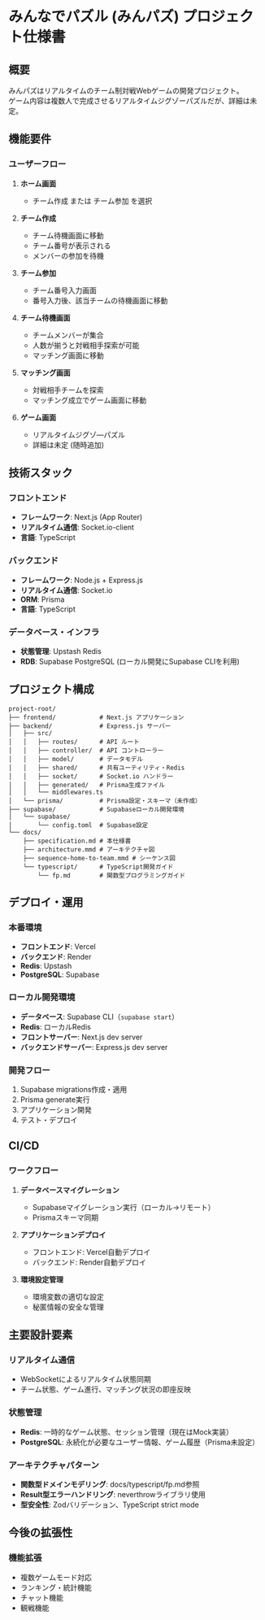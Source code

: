 # みんなでパズル (みんパズ) プロジェクト仕様書

## 概要

みんパズはリアルタイムのチーム制対戦Webゲームの開発プロジェクト。  
ゲーム内容は複数人で完成させるリアルタイムジグゾーパズルだが、詳細は未定。

## 機能要件

### ユーザーフロー

1. **ホーム画面**
   - チーム作成 または チーム参加 を選択

2. **チーム作成**
   - チーム待機画面に移動
   - チーム番号が表示される
   - メンバーの参加を待機

3. **チーム参加**
   - チーム番号入力画面
   - 番号入力後、該当チームの待機画面に移動

4. **チーム待機画面**
   - チームメンバーが集合
   - 人数が揃うと対戦相手探索が可能
   - マッチング画面に移動

5. **マッチング画面**
   - 対戦相手チームを探索
   - マッチング成立でゲーム画面に移動

6. **ゲーム画面**
   - リアルタイムジグゾ―パズル
   - 詳細は未定 (随時追加)

## 技術スタック

### フロントエンド
- **フレームワーク**: Next.js (App Router)
- **リアルタイム通信**: Socket.io-client
- **言語**: TypeScript

### バックエンド
- **フレームワーク**: Node.js + Express.js
- **リアルタイム通信**: Socket.io
- **ORM**: Prisma
- **言語**: TypeScript

### データベース・インフラ
- **状態管理**: Upstash Redis
- **RDB**: Supabase PostgreSQL (ローカル開発にSupabase CLIを利用)

## プロジェクト構成

```
project-root/
├── frontend/            # Next.js アプリケーション
├── backend/             # Express.js サーバー
│   ├── src/
│   │   ├── routes/      # API ルート
│   │   ├── controller/  # API コントローラー
│   │   ├── model/       # データモデル
│   │   ├── shared/      # 共有ユーティリティ・Redis
│   │   ├── socket/      # Socket.io ハンドラー
│   │   ├── generated/   # Prisma生成ファイル
│   │   └── middlewares.ts
│   └── prisma/          # Prisma設定・スキーマ（未作成）
├── supabase/            # Supabaseローカル開発環境
│   └── supabase/
│       └── config.toml  # Supabase設定
└── docs/
    ├── specification.md # 本仕様書
    ├── architecture.mmd # アーキテクチャ図
    ├── sequence-home-to-team.mmd # シーケンス図
    └── typescript/      # TypeScript開発ガイド
        └── fp.md        # 関数型プログラミングガイド
```

## デプロイ・運用

### 本番環境
- **フロントエンド**: Vercel
- **バックエンド**: Render
- **Redis**: Upstash
- **PostgreSQL**: Supabase

### ローカル開発環境
- **データベース**: Supabase CLI（`supabase start`）
- **Redis**: ローカルRedis
- **フロントサーバー**: Next.js dev server
- **バックエンドサーバー**: Express.js dev server

### 開発フロー
1. Supabase migrations作成・適用
2. Prisma generate実行
3. アプリケーション開発
4. テスト・デプロイ

## CI/CD

### ワークフロー
1. **データベースマイグレーション**
   - Supabaseマイグレーション実行（ローカル→リモート）
   - Prismaスキーマ同期

2. **アプリケーションデプロイ**
   - フロントエンド: Vercel自動デプロイ
   - バックエンド: Render自動デプロイ

3. **環境設定管理**
   - 環境変数の適切な設定
   - 秘匿情報の安全な管理

## 主要設計要素

### リアルタイム通信
- WebSocketによるリアルタイム状態同期
- チーム状態、ゲーム進行、マッチング状況の即座反映

### 状態管理
- **Redis**: 一時的なゲーム状態、セッション管理（現在はMock実装）
- **PostgreSQL**: 永続化が必要なユーザー情報、ゲーム履歴（Prisma未設定）

### アーキテクチャパターン
- **関数型ドメインモデリング**: docs/typescript/fp.md参照
- **Result型エラーハンドリング**: neverthrowライブラリ使用
- **型安全性**: Zodバリデーション、TypeScript strict mode

## 今後の拡張性

### 機能拡張
- 複数ゲームモード対応
- ランキング・統計機能
- チャット機能
- 観戦機能
